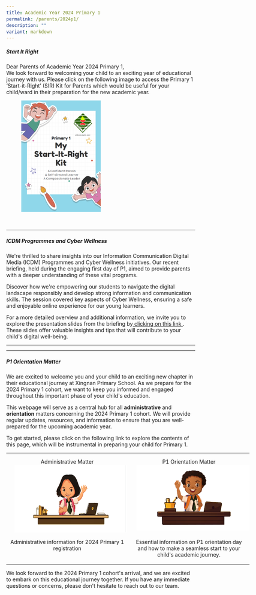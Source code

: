 ```yaml
---
title: Academic Year 2024 Primary 1
permalink: /parents/2024p1/
description: ""
variant: markdown
---
```

##### Start It Right <br>
Dear Parents of Academic Year 2024 Primary 1, <br>
We look forward to welcoming your child to an exciting year of educational journey with us.  Please click on the following image to access the Primary 1 ‘Start-it-Right’ (SIR) Kit for Parents which would be useful for your child/ward in their preparation for the new academic year.
 <figure><a href="/files/Parents/Start_It_Right_2024.pdf"><img style="width:50%" src="/images/Parents/SIR_2024.png"></a><b></b></figure><br>





***
##### ICDM Programmes and Cyber Wellness <br>

We're thrilled to share insights into our Information Communication Digital Media (ICDM) Programmes and Cyber Wellness initiatives. Our recent briefing, held during the engaging first day of P1, aimed to provide parents with a deeper understanding of these vital programs.

Discover how we're empowering our students to navigate the digital landscape responsibly and develop strong information and communication skills. The session covered key aspects of Cyber Wellness, ensuring a safe and enjoyable online experience for our young learners.

For a more detailed overview and additional information, we invite you to explore the presentation slides from the briefing by[ clicking on this link ](https://docs.google.com/presentation/d/1dwdwXiiF5Uj8qT0-AzY95xqFmXOAwQwv-6hW8CXX49M/edit#slide=id.g2aacdc63839_0_1146). These slides offer valuable insights and tips that will contribute to your child's digital well-being.

***




***
##### P1 Orientation Matter

We are excited to welcome you and your child to an exciting new chapter in their educational journey at Xingnan Primary School. As we prepare for the 2024 Primary 1 cohort, we want to keep you informed and engaged throughout this important phase of your child's education.

This webpage will serve as a central hub for all **administrative** and **orientation** matters concerning the 2024 Primary 1 cohort. We will provide regular updates, resources, and information to ensure that you are well-prepared for the upcoming academic year.

To get started, please click on the following link to explore the contents of this page, which will be instrumental in preparing your child for Primary 1.


<table class="MsoTableGrid" border="0" cellspacing="0" cellpadding="0" width="649" style="width:487.0pt;border-collapse:collapse;border:none;mso-yfti-tbllook:
 1184;mso-padding-alt:0cm 5.4pt 0cm 5.4pt;mso-border-insideh:none;mso-border-insidev:
 none"><tbody><tr style="mso-yfti-irow:0;mso-yfti-firstrow:yes;height:65.75pt"><td width="325" valign="top" style="width:243.5pt;padding:0cm 5.4pt 0cm 5.4pt;
  height:65.75pt"><p class="MsoNormal" align="center" style="margin-bottom:0cm;text-align:center;
  line-height:normal">Administrative Matter<a href="https://www.xingnanpri.moe.edu.sg/parents/2024p1admin/"><img src="/images/Parents/admin2.png" style="width:300px;height:180px;margin-left:15px;" align="Centre"></a></p></td><td width="325" valign="top" style="width:243.5pt;padding:0cm 5.4pt 0cm 5.4pt;
  height:65.75pt"><p class="MsoNormal" align="center" style="margin-bottom:0cm;text-align:center;
  line-height:normal">P1 Orientation Matter<a href="https://www.xingnanpri.moe.edu.sg/parents/2024p1orientation"><img src="/images/Parents/student%20matter.png" style="width:400px;height:175px;margin-left:15px;" align="Centre"></a></p></td></tr><tr style="mso-yfti-irow:1;mso-yfti-lastrow:yes;height:60.95pt"><td width="325" valign="top" style="width:243.5pt;padding:0cm 5.4pt 0cm 5.4pt;
  height:60.95pt"><p class="MsoNormal" align="center" style="margin-bottom:0cm;text-align:center;
  line-height:normal">Administrative information for 2024 Primary 1 registration</p></td><td width="325" valign="top" style="width:243.5pt;padding:0cm 5.4pt 0cm 5.4pt;
  height:60.95pt"><p class="MsoNormal" align="center" style="margin-bottom:0cm;text-align:center;
  line-height:normal">Essential information on P1 orientation day and how to make a seamless start to your child's academic journey.</p></td></tr></tbody></table>
We look forward to the 2024 Primary 1 cohort's arrival, and we are excited to embark on this educational journey together. If you have any immediate questions or concerns, please don't hesitate to reach out to our team.